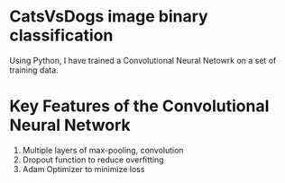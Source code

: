 # CatsVsDogs image binary classification 
Using Python, I have trained a Convolutional Neural Netowrk on a set of training data. 

# Key Features of the Convolutional Neural Network
1. Multiple layers of max-pooling, convolution 
2. Dropout function to reduce overfitting 
3. Adam Optimizer to minimize loss 

